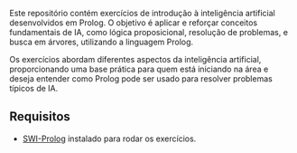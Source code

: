 Este repositório contém exercícios de introdução à inteligência artificial desenvolvidos em Prolog. O objetivo é aplicar e reforçar conceitos fundamentais de IA, como lógica proposicional, resolução de problemas, e busca em árvores, utilizando a linguagem Prolog.

Os exercícios abordam diferentes aspectos da inteligência artificial, proporcionando uma base prática para quem está iniciando na área e deseja entender como Prolog pode ser usado para resolver problemas típicos de IA.

## Requisitos

- [SWI-Prolog](https://www.swi-prolog.org/) instalado para rodar os exercícios.
